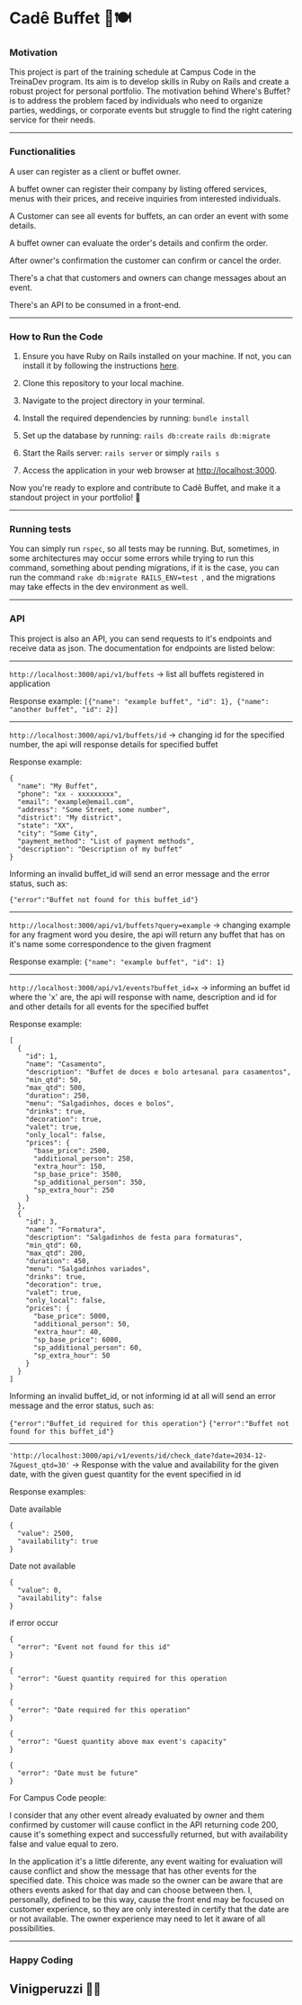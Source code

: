 # Cadê Buffet 🎉🍽️

### Motivation

This project is part of the training schedule at Campus Code in the TreinaDev program. Its aim is to develop skills in Ruby on Rails and create a robust project for personal portfolio. The motivation behind Where's Buffet? is to address the problem faced by individuals who need to organize parties, weddings, or corporate events but struggle to find the right catering service for their needs.

***

### Functionalities

A user can register as a client or buffet owner.

A buffet owner can register their company by listing offered services, menus with their prices, and receive inquiries from interested individuals.

A Customer can see all events for buffets, an can order an event with some details.

A buffet owner can evaluate the order's details and confirm the order.

After owner's confirmation the customer can confirm or cancel the order.

There's a chat that customers and owners can change messages about an event.

There's an API to be consumed in a front-end.

***

### How to Run the Code

1. Ensure you have Ruby on Rails installed on your machine. If not, you can install it by following the instructions [here](https://www.ruby-lang.org/en/documentation/installation/).

2. Clone this repository to your local machine.

3. Navigate to the project directory in your terminal.

4. Install the required dependencies by running:
```bundle install```

5. Set up the database by running:
```rails db:create```
```rails db:migrate```

6. Start the Rails server:
```rails server```
or simply
```rails s```

7. Access the application in your web browser at [http://localhost:3000](http://localhost:3000).

Now you're ready to explore and contribute to Cadê Buffet, and make it a standout project in your portfolio! 🚀

***

### Running tests

You can simply run ```rspec```, so all tests may be running. But, sometimes, in some architectures may occur some errors while trying to run this command, something about pending migrations, if it is the case, you can run the command ```rake db:migrate RAILS_ENV=test ```, and the migrations may take effects in the dev environment as well.

***

### API

This project is also an API, you can send requests to it's endpoints and receive data as json.
The documentation for endpoints are listed below:

***

```http://localhost:3000/api/v1/buffets```  -> list all buffets registered in application

Response example: 
```[{"name": "example buffet", "id": 1}, {"name": "another buffet", "id": 2}]```

***

```http://localhost:3000/api/v1/buffets/id```  -> changing id for the specified number, the api will response details for specified buffet

Response example: 
```
{
  "name": "My Buffet",
  "phone": "xx - xxxxxxxxx",
  "email": "example@email.com",
  "address": "Some Street, some number",
  "district": "My district",
  "state": "XX",
  "city": "Some City",
  "payment_method": "List of payment methods",
  "description": "Description of my buffet"
}
```


Informing an invalid buffet_id will send an error message and the error status, such as:

```{"error":"Buffet not found for this buffet_id"}```

***

```http://localhost:3000/api/v1/buffets?query=example```  -> changing example for any fragment word you desire, the api will return any buffet that has on it's name some correspondence to the given fragment

Response example: 
```{"name": "example buffet", "id": 1}```

***

```http://localhost:3000/api/v1/events?buffet_id=x```  -> informing an buffet id where the 'x' are, the api will response with name, description and id for and other details for all events for the specified buffet

Response example: 
```
[
  {
    "id": 1,
    "name": "Casamento",
    "description": "Buffet de doces e bolo artesanal para casamentos",
    "min_qtd": 50,
    "max_qtd": 500,
    "duration": 250,
    "menu": "Salgadinhos, doces e bolos",
    "drinks": true,
    "decoration": true,
    "valet": true,
    "only_local": false,
    "prices": {
      "base_price": 2500,
      "additional_person": 250,
      "extra_hour": 150,
      "sp_base_price": 3500,
      "sp_additional_person": 350,
      "sp_extra_hour": 250
    }
  },
  {
    "id": 3,
    "name": "Formatura",
    "description": "Salgadinhos de festa para formaturas",
    "min_qtd": 60,
    "max_qtd": 200,
    "duration": 450,
    "menu": "Salgadinhos variados",
    "drinks": true,
    "decoration": true,
    "valet": true,
    "only_local": false,
    "prices": {
      "base_price": 5000,
      "additional_person": 50,
      "extra_hour": 40,
      "sp_base_price": 6000,
      "sp_additional_person": 60,
      "sp_extra_hour": 50
    }
  }
]
```

Informing an invalid buffet_id, or not informing id at all will send an error message and the error status, such as:

```{"error":"Buffet_id required for this operation"}```
```{"error":"Buffet not found for this buffet_id"}```


***

```'http://localhost:3000/api/v1/events/id/check_date?date=2034-12-7&guest_qtd=30'``` -> Response with the value and availability for the given date, with the given guest quantity for the event specified in id

Response examples: 

Date available
```
{
  "value": 2500,
  "availability": true
}
```
Date not available

```
{
  "value": 0,
  "availability": false
}
```

if error occur

```
{
  "error": "Event not found for this id"
}
```

```
{
  "error": "Guest quantity required for this operation
}
```

```
{
  "error": "Date required for this operation"
}
```

```
{
  "error": "Guest quantity above max event's capacity"
}
```

```
{
  "error": "Date must be future"
}
```

For Campus Code people:

I consider that any other event already evaluated by owner and them confirmed by customer will cause conflict in the API returning code 200, cause it's something expect and successfully returned, but with availability false and value equal to zero.

In the application it's a little diferente, any event waiting for evaluation will cause conflict and show the message that has other events for the specified date. This choice was made so the owner can be aware that are others events asked for that day and can choose between then.
I, personally, defined to be this way, cause the front end may be focused on customer experience, so they are only interested in certify that the date are or not available. The owner experience may need to let it aware of all possibilities.


***

### Happy Coding
## Vinigperuzzi 🧙‍♂️
